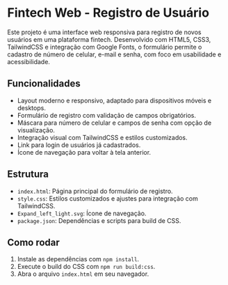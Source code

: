# Fintech Web - Registro de Usuário

Este projeto é uma interface web responsiva para registro de novos usuários em uma plataforma fintech. Desenvolvido com HTML5, CSS3, TailwindCSS e integração com Google Fonts, o formulário permite o cadastro de número de celular, e-mail e senha, com foco em usabilidade e acessibilidade.

## Funcionalidades

- Layout moderno e responsivo, adaptado para dispositivos móveis e desktops.
- Formulário de registro com validação de campos obrigatórios.
- Máscara para número de celular e campos de senha com opção de visualização.
- Integração visual com TailwindCSS e estilos customizados.
- Link para login de usuários já cadastrados.
- Ícone de navegação para voltar à tela anterior.

## Estrutura

- `index.html`: Página principal do formulário de registro.
- `style.css`: Estilos customizados e ajustes para integração com TailwindCSS.
- `Expand_left_light.svg`: Ícone de navegação.
- `package.json`: Dependências e scripts para build de CSS.

## Como rodar

1. Instale as dependências com `npm install`.
2. Execute o build do CSS com `npm run build:css`.
3. Abra o arquivo `index.html` em seu navegador.
